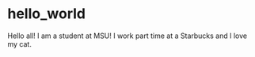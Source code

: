 # hello_world

Hello all! I am a student at MSU!
I work part time at a Starbucks and I love my cat.
